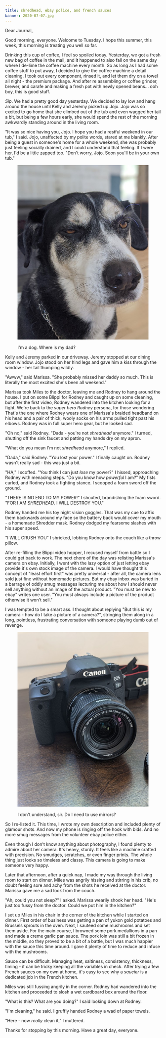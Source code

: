 ```yaml
---
title: shredhead, ebay police, and french sauces
banner: 2020-07-07.jpg
---
```


Dear Journal,

Good morning, everyone.  Welcome to Tuesday.  I hope this summer, this
week, this morning is treating you well so far.

Drinking this cup of coffee, I feel so spoiled today.  Yesterday, we
got a fresh new bag of coffee in the mail, and it happened to also
fall on the same day where I de-lime the coffee machine every month.
So as long as I had some coffee stuff to put away, I decided to give
the coffee machine a detail cleaning.  I took out every component,
rinsed it, and let them dry on a towel all night - the premium
package.  And after re assembling or coffee grinder, brewer, and
carafe and making a fresh pot with newly opened beans... ooh boy, this
is good stuff.

_Sip_.  We had a pretty good day yesterday.  We decided to lay low and
hang around the house until Kelly and Jeremy picked up Jojo.  Jojo was
so excited to go home that she climbed out of the tub and even wagged
her tail a bit, but being a few hours early, she would spend the rest
of the morning awkwardly standing around in the living room.

"It was so nice having you, Jojo.  I hope you had a restful weekend in
our tub," I said.  Jojo, unaffected by my polite words, stared at me
blankly.  After being a guest in someone's home for a whole weekend,
she was probably just feeling socially drained, and I could understand
that feeling.  If I were her, I'd be a little zapped too.  "Don't
worry, Jojo.  Soon you'll be in your own tub."

<figure>
  <a href="/images/jojo-stare.jpg">
    <img alt="jojo stare" src="/images/jojo-stare.jpg"/>
  </a>
  <figcaption>
    <p>I'm a dog.  Where is my dad?</p>
  </figcaption>
</figure>

Kelly and Jeremy parked in our driveway.  Jeremy stopped at our dining
room window.  Jojo stood on her hind legs and gave him a kiss through
the window - her tail thumping wildly.

"Awww," said Marissa.  "She probably missed her daddy so much.  This
is literally the most excited she's been all weekend."

Marissa took Miles to the doctor, leaving me and Rodney to hang around
the house.  I put on some Blippi for Rodney and caught up on some
cleaning, but after the first video, Rodney wandered into the kitchen
looking for a fight.  We're back to the _super hero Rodney_ persona,
for those wondering.  That's the one where Rodney wears one of
Marissa's braided headband on his head and a pair of thick, wooly
socks on his arms pulled tight past his elbows.  Rodney was in full
super hero gear, but he looked sad.

"Oh no," said Rodney.  "Dada - you're not _shredhead_ anymore."  I
turned, shutting off the sink faucet and patting my hands dry on my
apron.

"What do you mean I'm not _shredhead_ anymore," I replied.

"Dada," said Rodney.  "You lost your power."  I finally caught on.
Rodney wasn't really sad - this was just a bit.

"HA," I scoffed.  "You think I can just _lose_ my power?" I hissed,
approaching Rodney with menacing steps.  "Do you know how _powerful_ I
am?"  My fists curled, and Rodney took a fighting stance.  I scooped a
foam sword off the ground.

"THERE IS NO END TO MY POWER!" I shouted, brandishing the foam sword.
"FOR I AM _SHREDHEAD_.  I WILL DESTROY YOU."

Rodney handed me his toy night vision goggles.  That was my cue to
affix them backwards around my face so the battery back would cover my
mouth - a homemade Shredder mask.  Rodney dodged my fearsome slashes
with his super speed.

"I WILL CRUSH YOU" I shrieked, lobbing Rodney onto the couch like a
throw pillow.

After re-filling the Blippi video hopper, I recused myself from battle
so I could get back to work.  The next chore of the day was relisting
Marissa's camera on ebay.  Initially, I went with the lazy option of
just letting ebay provide it's own stock image of the camera.  I would
have thought this concept of "least effort first" was pretty
universal - after all, the camera lens sold just fine without homemade
pictures.  But my ebay inbox was buried in a barrage of oddly smug
messages lecturing me about how I should never sell anything without
an image of the actual product.  "You must be new to ebay" writes one
user.  "You must always include a picture of the product otherwise it
won't sell."

I was tempted to be a smart ass.  I thought about replying "But this
_is_ my camera - how do I take a picture of a camera?", stringing them
along in a long, pointless, frustrating conversation with someone
playing dumb out of revenge.

<figure>
  <a href="/images/camera.jpg">
    <img alt="camera" src="/images/camera.jpg"/>
  </a>
  <figcaption>
    <p>I don't understand, sir.  Do I need to use mirrors?</p>
  </figcaption>
</figure>

So I re-listed it.  This time, I wrote my own description and included
plenty of glamour shots.  And now my phone is ringing off the hook
with bids.  And no more smug messages from the volunteer ebay police
either.

Even though I don't know anything about photography, I found plenty to
admire about her camera.  It's heavy, sturdy.  It feels like a machine
crafted with precision.  No smudges, scratches, or even finger prints.
The whole thing just looks so timeless and classy.  This camera is
going to make someone very happy.

Later that afternoon, after a quick nap, I made my way through the
living room to start on dinner.  Miles was angrily hissing and
stirring in his crib, no doubt feeling sore and achy from the shots he
received at the doctor.  Marissa gave me a sad look from the couch.

"Ah, could you not sleep?" I asked.  Marissa wearily shook her head.
"He's just too fussy from the doctor.  Could we put him in the
kitchen?"

I set up Miles in his chair in the corner of the kitchen while I
started on dinner.  First order of business was getting a pan of yukon
gold potatoes and Brussels sprouts in the oven.  Next, I sauteed some
mushrooms and set them aside.  For the main course, I browned some
pork medallions in a pan and made a creme garlic pan sauce.  The pork
loin was still a bit frozen in the middle, so they proved to be a bit
of a battle, but I was much happier with the sauce this time around.
I gave it plenty of time to reduce and infuse with the mushrooms.

Sauce can be difficult.  Managing heat, saltiness, consistency,
thickness, timing - it can be tricky keeping all the variables in
check.  After trying a few French sauces on my own at home, it's easy
to see why a _saucier_ is a dedicated job in the French kitchen.

Miles was still fussing angrily in the corner.  Rodney had wandered
into the kitchen and proceeded to slosh a wet cardboard box around the
floor.

"What is this?  What are you doing?" I said looking down at Rodney.

"I'm cleaning," he said.  I gruffly handed Rodney a wad of paper
towels.

"Here - now _really_ clean it," I muttered.

Thanks for stopping by this morning.  Have a great day, everyone.
